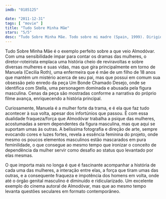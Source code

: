 ```yaml
---
imdb: "0185125"

date: "2011-12-31"
tags: [ "movie" ]
title: "Tudo Sobre Minha Mãe"
stars: "5/5"
desc: "Tudo Sobre Minha Mãe. Todo sobre mi madre (Spain, 1999). Dirigido por Pedro Almodóvar. Escrito por Pedro Almodóvar. Com Cecilia Roth, Marisa Paredes, Candela Peña, Antonia San Juan, Penélope Cruz, Rosa Maria Sardà, Fernando Fernán Gómez, Toni Cantó, Eloy Azorín."
---
```

Tudo Sobre Minha Mãe é o exemplo perfeito sobre a que veio Almodóvar. Com uma sensibilidade ímpar para contar os dramas das mulheres, o diretor-roteirista emplaca uma história cheio de reviravoltas e sobre diversas mulheres e suas vidas, mas que gira principalmente em torno de Manuela (Cecilia Roth), uma enfermeira que é mãe de um filho de 18 anos que mantém um mistério acerca de seu pai, mas que possui em comum sua obsessão pelo enredo da peça Um Bonde Chamado Desejo, onde se identifica com Stella, uma personagem dominada e abusada pela figura masculina. Cenas da peça são mostradas conforme a narrativa do próprio filme avança, enriquecendo a história principal.

Curiosamente, Manuela é a mulher forte da trama, e é ela que faz tudo acontecer à sua volta, apesar dos infortúnios que passou. É com essa dualidade fraqueza/força que Almodóvar trabalha a psique das mulheres, acostumadas a serem dependentes da figura masculina, mas que aqui se suportam umas às outras. A belíssima fotografia e direção de arte, sempre evocando cores e luzes fortes, revela a essência feminina do projeto, onde mesmo os poucos elementos masculinos estão mascarados em pura feminilidade, o que consegue ao mesmo tempo que ironizar o conceito de dependência da mulher servir como desafio ao status quo levantado por elas mesmas.

O que importa mais no longa é que é fascinante acompanhar a história de cada uma das mulheres, a interação entre elas, a força que tiram umas das outras, e a consequente fraqueza e impotência dos homens em volta, onde até o órgão genital masculino é diminuído e ridicularizado. Um excelente exemplo do cinema autoral de Almodóvar, mas que ao mesmo tempo levanta questões seculares em formato contemporâneo.


